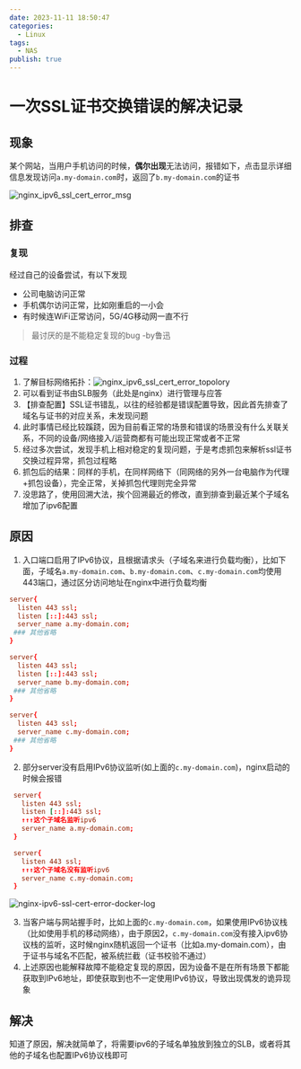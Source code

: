 ```yaml
---
date: 2023-11-11 18:50:47
categories:
  - Linux
tags:
  - NAS
publish: true
---
```


# 一次SSL证书交换错误的解决记录

## 现象

某个网站，当用户手机访问的时候，**偶尔出现**无法访问，报错如下，点击显示详细信息发现访问```a.my-domain.com```时，返回了```b.my-domain.com```的证书

![nginx_ipv6_ssl_cert_error_msg](https://cdn.jsdmirror.com/gh/kkyeer/picbed/nginx_ipv6_ssl_cert_error_msg.png)

## 排查

### 复现

经过自己的设备尝试，有以下发现

- 公司电脑访问正常
- 手机偶尔访问正常，比如刚重启的一小会
- 有时候连WiFi正常访问，5G/4G移动网一直不行

> 最讨厌的是不能稳定复现的bug  -by鲁迅

### 过程

1. 了解目标网络拓扑：![nginx_ipv6_ssl_cert_error_topolory](https://cdn.jsdmirror.com/gh/kkyeer/picbed/nginx_ipv6_ssl_cert_error_topolory.svg)
2. 可以看到证书由SLB服务（此处是nginx）进行管理与应答
3. 【排查配置】SSL证书错乱，以往的经验都是错误配置导致，因此首先排查了域名与证书的对应关系，未发现问题
4. 此时事情已经比较蹊跷，因为目前看正常的场景和错误的场景没有什么关联关系，不同的设备/网络接入/运营商都有可能出现正常或者不正常
5. 经过多次尝试，发现手机上相对稳定的复现问题，于是考虑抓包来解析ssl证书交换过程异常，抓包过程略
6. 抓包后的结果：同样的手机，在同样网络下（同网络的另外一台电脑作为代理+抓包设备），完全正常，关掉抓包代理则完全异常
7. 没思路了，使用回溯大法，挨个回溯最近的修改，直到排查到最近某个子域名增加了ipv6配置

## 原因

1. 入口端口启用了IPv6协议，且根据请求头（子域名来进行负载均衡），比如下面，子域名```a.my-domain.com```、```b.my-domain.com```、```c.my-domain.com```均使用443端口，通过区分访问地址在nginx中进行负载均衡

 ```conf
 server{
   listen 443 ssl;
   listen [::]:443 ssl;
   server_name a.my-domain.com;
  ### 其他省略
 }

 server{
   listen 443 ssl;
   listen [::]:443 ssl;
   server_name b.my-domain.com;
  ### 其他省略
 }

 server{
   listen 443 ssl;
   server_name c.my-domain.com;
  ### 其他省略
 }

 ```

2. 部分server没有启用IPv6协议监听(如上面的```c.my-domain.com```)，nginx启动的时候会报错

```conf
 server{
   listen 443 ssl;
   listen [::]:443 ssl;
   ↑↑↑这个子域名监听ipv6
   server_name a.my-domain.com;
 }

 server{
   listen 443 ssl;
   ↑↑↑这个子域名没有监听ipv6
   server_name c.my-domain.com;
 }

 ```

![nginx-ipv6-ssl-cert-error-docker-log](https://cdn.jsdmirror.com/gh/kkyeer/picbed/nginx-ipv6-ssl-cert-error-docker-log.png)

3. 当客户端与网站握手时，比如上面的```c.my-domain.com```，如果使用IPv6协议栈（比如使用手机的移动网络），由于原因2，```c.my-domain.com```没有接入ipv6协议栈的监听，这时候nginx随机返回一个证书（比如a.my-domain.com），由于证书与域名不匹配，被系统拦截（证书校验不通过）
4. 上述原因也能解释故障不能稳定复现的原因，因为设备不是在所有场景下都能获取到IPv6地址，即使获取到也不一定使用IPv6协议，导致出现偶发的诡异现象

## 解决

知道了原因，解决就简单了，将需要ipv6的子域名单独放到独立的SLB，或者将其他的子域名也配置IPv6协议栈即可
